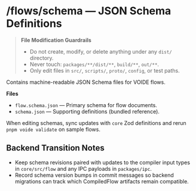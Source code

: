 # /flows/schema — JSON Schema Definitions
> **File Modification Guardrails**
> - Do not create, modify, or delete anything under any `dist/` directory.
> - Never touch: `packages/**/dist/**`, `build/**`, `out/**`.
> - Only edit files in `src/`, `scripts/`, `proto/`, `config`, or test paths.


Contains machine-readable JSON Schema files for VOIDE flows.

**Files**
- `flow.schema.json` — Primary schema for flow documents.
- `schema.json` — Supporting definitions (bundled reference).

When editing schemas, sync updates with `core` Zod definitions and rerun `pnpm voide validate` on sample flows.

## Backend Transition Notes

- Keep schema revisions paired with updates to the compiler input types in `core/src/flow` and any IPC payloads in `packages/ipc`.
- Record schema version bumps in commit messages so backend migrations can track which CompiledFlow artifacts remain compatible.

